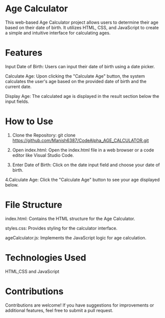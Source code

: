 # Age Calculator
This web-based Age Calculator project allows users to determine their age based on their date of birth. It utilizes HTML, CSS, and JavaScript to create a simple and intuitive interface for calculating ages.

# Features
Input Date of Birth: Users can input their date of birth using a date picker.

Calculate Age: Upon clicking the "Calculate Age" button, the system calculates the user's age based on the provided date of birth and the current date.

Display Age: The calculated age is displayed in the result section below the input fields.

# How to Use
1. Clone the Repository:
git clone https://github.com/Manish6387/CodeAlpha_AGE_CALCULATOR.git

3. Open index.html:
Open the index.html file in a web browser or a code editor like Visual Studio Code.

4. Enter Date of Birth:
Click on the date input field and choose your date of birth.

4.Calculate Age:
Click the "Calculate Age" button to see your age displayed below.

# File Structure
index.html: Contains the HTML structure for the Age Calculator.

styles.css: Provides styling for the calculator interface.

ageCalculator.js: Implements the JavaScript logic for age calculation.

# Technologies Used
 HTML,CSS and JavaScript
 
# Contributions
Contributions are welcome! If you have suggestions for improvements or additional features, feel free to submit a pull request.
